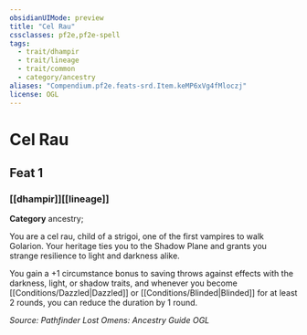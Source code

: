 ```yaml
---
obsidianUIMode: preview
title: "Cel Rau"
cssclasses: pf2e,pf2e-spell
tags:
  - trait/dhampir
  - trait/lineage
  - trait/common
  - category/ancestry
aliases: "Compendium.pf2e.feats-srd.Item.keMP6xVg4fMloczj"
license: OGL
---
```

# Cel Rau
## Feat 1
### [[dhampir]][[lineage]]

**Category** ancestry; 




You are a cel rau, child of a strigoi, one of the first vampires to walk Golarion. Your heritage ties you to the Shadow Plane and grants you strange resilience to light and darkness alike.

You gain a +1 circumstance bonus to saving throws against effects with the darkness, light, or shadow traits, and whenever you become [[Conditions/Dazzled|Dazzled]] or [[Conditions/Blinded|Blinded]] for at least 2 rounds, you can reduce the duration by 1 round.

*Source: Pathfinder Lost Omens: Ancestry Guide*
*OGL*